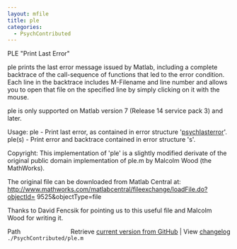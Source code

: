 ```yaml
---
layout: mfile
title: ple
categories:
  - PsychContributed
---
```


PLE "Print Last Error"

ple prints the last error message issued by Matlab, including a complete
backtrace of the call\-sequence of functions that led to the error
condition. Each line in the backtrace includes M\-Filename and line number
and allows you to open that file on the specified line by simply clicking
on it with the mouse.

ple is only supported on Matlab version 7 \(Release 14 service pack 3\) and later.

Usage:
ple     \- Print last error, as contained in error structure '[psychlasterror](/docs/psychlasterror)'.
ple\(s\)  \- Print error and backtrace contained in error structure 's'.

Copyright: This implementation of 'ple' is a slightly modified derivate of
the original public domain implementation of ple.m by Malcolm Wood \(the MathWorks\).

The original file can be downloaded from Matlab Central at:
http://www.mathworks.com/matlabcentral/fileexchange/loadFile.do?objectId=
9525&objectType=file

Thanks to David Fencsik for pointing us to this useful file and Malcolm
Wood for writing it.



<div class="code_header" style="text-align:right;">
  <span style="float:left;">Path&nbsp;&nbsp;</span> <span class="counter">Retrieve <a href=
  "https://raw.github.com/Psychtoolbox-3/Psychtoolbox-3/beta/./PsychContributed/ple.m">current version from GitHub</a> | View <a href=
  "https://github.com/Psychtoolbox-3/Psychtoolbox-3/commits/beta/./PsychContributed/ple.m">changelog</a></span>
</div>
<div class="code">
  <code>./PsychContributed/ple.m</code>
</div>
